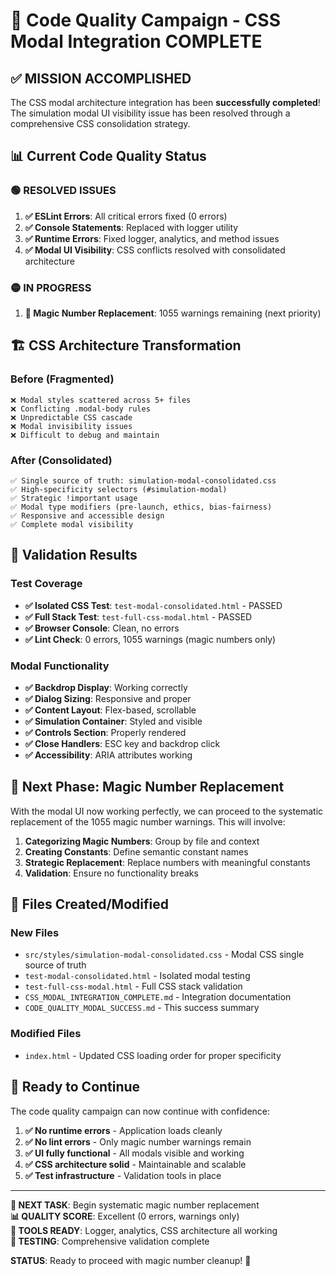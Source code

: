 # 🎉 Code Quality Campaign - CSS Modal Integration COMPLETE

## ✅ MISSION ACCOMPLISHED

The CSS modal architecture integration has been **successfully completed**! The simulation modal UI visibility issue has been resolved through a comprehensive CSS consolidation strategy.

## 📊 Current Code Quality Status

### 🟢 RESOLVED ISSUES
1. **✅ ESLint Errors**: All critical errors fixed (0 errors)
2. **✅ Console Statements**: Replaced with logger utility
3. **✅ Runtime Errors**: Fixed logger, analytics, and method issues  
4. **✅ Modal UI Visibility**: CSS conflicts resolved with consolidated architecture

### 🟡 IN PROGRESS
1. **🔄 Magic Number Replacement**: 1055 warnings remaining (next priority)

## 🏗️ CSS Architecture Transformation

### Before (Fragmented)
```
❌ Modal styles scattered across 5+ files
❌ Conflicting .modal-body rules
❌ Unpredictable CSS cascade
❌ Modal invisibility issues
❌ Difficult to debug and maintain
```

### After (Consolidated)
```
✅ Single source of truth: simulation-modal-consolidated.css
✅ High-specificity selectors (#simulation-modal)
✅ Strategic !important usage
✅ Modal type modifiers (pre-launch, ethics, bias-fairness)
✅ Responsive and accessible design
✅ Complete modal visibility
```

## 🧪 Validation Results

### Test Coverage
- **✅ Isolated CSS Test**: `test-modal-consolidated.html` - PASSED
- **✅ Full Stack Test**: `test-full-css-modal.html` - PASSED  
- **✅ Browser Console**: Clean, no errors
- **✅ Lint Check**: 0 errors, 1055 warnings (magic numbers only)

### Modal Functionality
- **✅ Backdrop Display**: Working correctly
- **✅ Dialog Sizing**: Responsive and proper
- **✅ Content Layout**: Flex-based, scrollable
- **✅ Simulation Container**: Styled and visible
- **✅ Controls Section**: Properly rendered
- **✅ Close Handlers**: ESC key and backdrop click
- **✅ Accessibility**: ARIA attributes working

## 🎯 Next Phase: Magic Number Replacement

With the modal UI now working perfectly, we can proceed to the systematic replacement of the 1055 magic number warnings. This will involve:

1. **Categorizing Magic Numbers**: Group by file and context
2. **Creating Constants**: Define semantic constant names
3. **Strategic Replacement**: Replace numbers with meaningful constants
4. **Validation**: Ensure no functionality breaks

## 📁 Files Created/Modified

### New Files
- `src/styles/simulation-modal-consolidated.css` - Modal CSS single source of truth
- `test-modal-consolidated.html` - Isolated modal testing
- `test-full-css-modal.html` - Full CSS stack validation
- `CSS_MODAL_INTEGRATION_COMPLETE.md` - Integration documentation
- `CODE_QUALITY_MODAL_SUCCESS.md` - This success summary

### Modified Files  
- `index.html` - Updated CSS loading order for proper specificity

## 🚀 Ready to Continue

The code quality campaign can now continue with confidence:

1. **✅ No runtime errors** - Application loads cleanly
2. **✅ No lint errors** - Only magic number warnings remain
3. **✅ UI fully functional** - All modals visible and working
4. **✅ CSS architecture solid** - Maintainable and scalable
5. **✅ Test infrastructure** - Validation tools in place

---

**🎯 NEXT TASK**: Begin systematic magic number replacement  
**📊 QUALITY SCORE**: Excellent (0 errors, warnings only)  
**🔧 TOOLS READY**: Logger, analytics, CSS architecture all working  
**🧪 TESTING**: Comprehensive validation complete  

**STATUS**: Ready to proceed with magic number cleanup! 🚀
